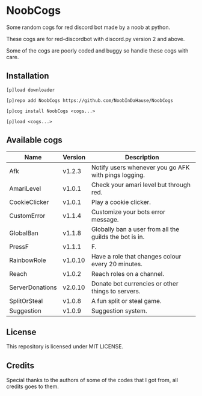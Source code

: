 # NoobCogs

Some random cogs for red discord bot made by a noob at python.

These cogs are for red-discordbot with discord.py version 2 and above.

Some of the cogs are poorly coded and buggy so handle these cogs with care.

## Installation

```
[p]load downloader

[p]repo add NoobCogs https://github.com/NoobInDaHause/NoobCogs

[p]cog install NoobCogs <cogs...>

[p]load <cogs...>
```

## Available cogs

| Name            |  Version  | Description                                                      |
| --------------- | --------- | ---------------------------------------------------------------- |
| Afk             |  v1.2.3   | Notify users whenever you go AFK with pings logging.             |
| AmariLevel      |  v1.0.1   | Check your amari level but through red.                          |
| CookieClicker   |  v1.0.1   | Play a cookie clicker.                                           |
| CustomError     |  v1.1.4   | Customize your bots error message.                               |
| GlobalBan       |  v1.1.8   | Globally ban a user from all the guilds the bot is in.           |
| PressF          |  v1.1.1   | F.                                                               |
| RainbowRole     |  v1.0.10  | Have a role that changes colour every 20 minutes.                |
| Reach           |  v1.0.2   | Reach roles on a channel.                                        |
| ServerDonations |  v2.0.10  | Donate bot currencies or other things to servers.                |
| SplitOrSteal    |  v1.0.8   | A fun split or steal game.                                       |
| Suggestion      |  v1.0.9   | Suggestion system.                                               |

## License

This repository is licensed under MIT LICENSE.

## Credits

Special thanks to the authors of some of the codes that I got from, all credits goes to them.
